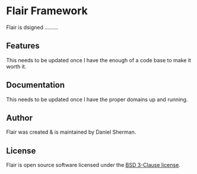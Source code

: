 # Flair Framework
Flair is dsigned .........


## Features
This needs to be updated once I have the enough of a code base to make it worth it.


## Documentation
This needs to be updated once I have the proper domains up and running.


## Author
Flair was created & is maintained by Daniel Sherman. 


## License
Flair is open source software licensed under the [BSD 3-Clause license](http://opensource.org/licenses/BSD-3-Clause).